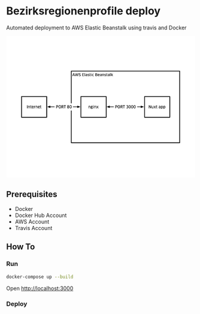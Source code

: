 # Bezirksregionenprofile deploy

Automated deployment to AWS Elastic Beanstalk using travis and Docker

![diagram](/assets/diagram.png)

## Prerequisites

- Docker
- Docker Hub Account
- AWS Account
- Travis Account
  
## How To

### Run

```bash
docker-compose up --build
```

Open [http://localhost:3000](http://localhost:3000)

### Deploy

